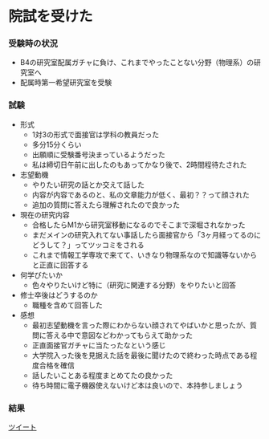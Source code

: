 # 院試を受けた

### 受験時の状況

- B4の研究室配属ガチャに負け、これまでやったことない分野（物理系）の研究室へ
- 配属時第一希望研究室を受験



### 試験

- 形式
  - 1対3の形式で面接官は学科の教員だった
  - 多分15分くらい
  - 出願順に受験番号決まっているようだった
  - 私は締切日午前に出したのもあってかなり後で、2時間程待たされた
- 志望動機
  - やりたい研究の話とか交えて話した
  - 内容が内容であるのと、私の文章能力が低く、最初？？って顔された
  - 追加の質問に答えたら理解されたので良かった
- 現在の研究内容
  - 合格したらM1から研究室移動になるのでそこまで深堀されなかった
  - まだメインの研究入れてない事話したら面接官から「3ヶ月経ってるのにどうして？」ってツッコミをされる
  - これまで情報工学専攻で来てて、いきなり物理系なので知識等ないからと正直に回答する
- 何学びたいか
  - 色々やりたいけど特に（研究に関連する分野）をやりたいと回答
- 修士卒後はどうするのか
  - 職種を含めて回答した
- 感想
  - 最初志望動機を言った際にわからない顔されてやばいかと思ったが、質問に答える中で意図などわかってもらえて助かった
  - 正直面接官ガチャに当たったなという感じ
  - 大学院入った後を見据えた話を最後に聞けたので終わった時点である程度合格を確信
  - 話したいことある程度まとめてたの良かった
  - 待ち時間に電子機器使えないけど本は良いので、本持参しましょう



### 結果
[ツイート](https://twitter.com/hino1729/status/1549622095448907777)




